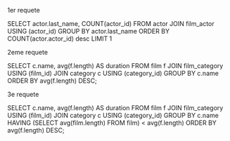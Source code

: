 1er requete

SELECT actor.last_name, COUNT(actor_id)
FROM actor
JOIN film_actor USING (actor_id) 
GROUP BY actor.last_name
ORDER BY COUNT(actor.actor_id) desc 
LIMIT 1

2eme requete

SELECT c.name, avg(f.length) AS duration 
FROM film f
JOIN film_category USING (film_id) 
JOIN category c USING (category_id) 
GROUP BY c.name
ORDER BY avg(f.length) DESC;

3e requete

SELECT c.name, avg(f.length) AS duration 
FROM film f
JOIN film_category USING (film_id) 
JOIN category c USING (category_id) 
GROUP BY c.name
HAVING (SELECT avg(film.length) FROM film) < avg(f.length)
ORDER BY avg(f.length) DESC;
